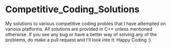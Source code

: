 # Competitive_Coding_Solutions
My solutions to various competitive coding probles that I have attempted on various platforms.
All solutions are provided in C++ unless mentioned otherwise. If you see any bug or have a better way of solving any of the problems, do make a pull request and I'll look into it. Happy Coding :)

